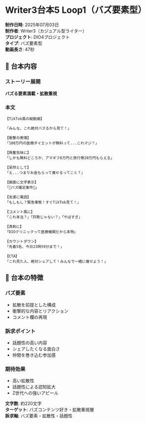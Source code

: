# Writer3台本5 Loop1（バズ要素型）

**制作日時**: 2025年07月03日  
**制作者**: Writer3（カジュアル型ライター）  
**プロジェクト**: DIO4プロジェクト  
**タイプ**: バズ要素型  
**動画長さ**: 47秒  

## 📱 台本内容

### ストーリー展開
**バズる要素満載・拡散重視**

### 本文
```
【TikTok風の縦動画】

「みんな、これ絶対バズるから見て！」

【衝撃の表情】
「100万円の医療ダイエットが無料って...これマジ？」

【興奮気味に】
「しかも無料どころか、アマギフ6万円と旅行券20万円もらえる」

【呆然として】
「え...つまりお金もらって痩せるってこと？」

【画面に文字表示】
「🚨バズ確定案件🚨」

【友達に電話】
「もしもし？緊急事態！すぐTikTok見て！」

【コメント風に】
「これ本当？」「詐欺じゃない？」「やばすぎ」

【真剣に】
「DIOクリニックって医療機関だから本物」

【カウントダウン】
「先着5名、今日23時59分まで！」

【CTA】
「これ見た人、絶対シェアして！みんなで一緒に痩せよう！」
```

## 🎯 台本の特徴

### バズ要素
- 拡散を前提とした構成
- 衝撃的な内容とリアクション
- コメント欄の再現

### 訴求ポイント
- 話題性の高い内容
- シェアしたくなる面白さ
- 仲間を巻き込む参加感

### 期待効果
- 高い拡散性
- 話題性による認知拡大
- Z世代への強いアピール

**文字数**: 約220文字  
**ターゲット**: バズコンテンツ好き・拡散重視層  
**訴求軸**: バズ要素・拡散性・話題性